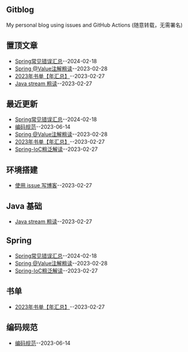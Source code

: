 ## Gitblog
My personal blog using issues and GitHub Actions (随意转载，无需署名)

## 置顶文章
- [Spring常见错误汇总](https://github.com/Winniekun/article/issues/8)--2024-02-18
- [Spring @Value注解粗读](https://github.com/Winniekun/article/issues/6)--2023-02-28
- [2023年书单【年汇总】](https://github.com/Winniekun/article/issues/5)--2023-02-27
- [Java stream 粗读](https://github.com/Winniekun/article/issues/3)--2023-02-27
## 最近更新
- [Spring常见错误汇总](https://github.com/Winniekun/article/issues/8)--2024-02-18
- [编码规范](https://github.com/Winniekun/article/issues/7)--2023-06-14
- [Spring @Value注解粗读](https://github.com/Winniekun/article/issues/6)--2023-02-28
- [2023年书单【年汇总】](https://github.com/Winniekun/article/issues/5)--2023-02-27
- [Spring-IoC粗泛解读](https://github.com/Winniekun/article/issues/4)--2023-02-27
## 环境搭建
- [使用 issue 写博客](https://github.com/Winniekun/article/issues/2)--2023-02-27
## Java 基础
- [Java stream 粗读](https://github.com/Winniekun/article/issues/3)--2023-02-27
## Spring
- [Spring常见错误汇总](https://github.com/Winniekun/article/issues/8)--2024-02-18
- [Spring @Value注解粗读](https://github.com/Winniekun/article/issues/6)--2023-02-28
- [Spring-IoC粗泛解读](https://github.com/Winniekun/article/issues/4)--2023-02-27
## 书单
- [2023年书单【年汇总】](https://github.com/Winniekun/article/issues/5)--2023-02-27
## 编码规范
- [编码规范](https://github.com/Winniekun/article/issues/7)--2023-06-14
